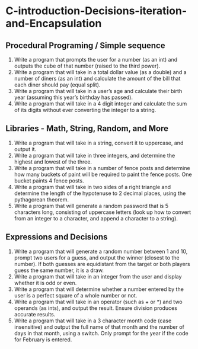 # C-introduction-Decisions-iteration-and-Encapsulation
## Procedural Programing / Simple sequence

1. Write a program that prompts the user for a number (as an int) and outputs the cube of that number (raised to the third power).
1. Write a program that will take in a total dollar value (as a double) and a number of diners (as an int) and calculate the amount of the bill that each diner should pay (equal split).
1. Write a program that will take in a user’s age and calculate their birth year (assuming this year’s birthday has passed).
1. Write a program that will take in a 4 digit integer and calculate the sum of its digits without ever converting the integer to a string.

## Libraries - Math, String, Random, and More
1. Write a program that will take in a string, convert it to uppercase, and output it.
1. Write a program that will take in three integers, and determine the highest and lowest of the three.
1. Write a program that will take in a number of fence posts and determine how many buckets of paint will be required to paint the fence posts. One bucket paints 4 fence posts.
1. Write a program that will take in two sides of a right triangle and determine the length of the hypotenuse to 2 decimal places, using the pythagorean theorem.
1. Write a program that will generate a random password that is 5 characters long, consisting of uppercase letters (look up how to convert from an integer to a character, and append a character to a string).

## Expressions and Decisions
1. Write a program that will generate a random number between 1 and 10, prompt two users for a guess, and output the winner (closest to the number). If both guesses are equidistant from the target or both players guess the same number, it is a draw.
1. Write a program that will take in an integer from the user and display whether it is odd or even.
1. Write a program that will determine whether a number entered by the user is a perfect square of a whole number or not.
1. Write a program that will take in an operator (such as + or *) and two operands (as ints), and output the result. Ensure division produces accurate results.
1. Write a program that will take in a 3 character month code (case insensitive) and output the full name of that month and the number of days in that month, using a switch. Only prompt for the year if the code for February is entered.
